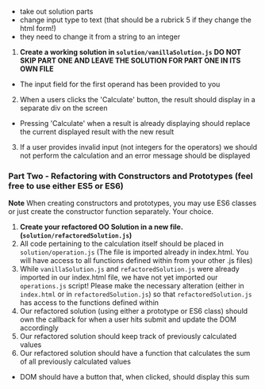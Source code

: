 - take out solution parts
- change input type to text (that should be a rubrick 5 if they change the html form!)
- they need to change it from a string to an integer

1. **Create a working solution in `solution/vanillaSolution.js`**
  **DO NOT SKIP PART ONE AND LEAVE THE SOLUTION FOR PART ONE IN ITS OWN FILE**

  - The input field for the first operand has been provided to you

2. When a users clicks the 'Calculate' button, the result should display in a separate div on the screen

  - Pressing 'Calculate' when a result is already displaying should replace the current displayed result with the new result

3. If a user provides invalid input (not integers for the operators) we should not perform the calculation and an error message should be displayed

### Part Two - Refactoring with Constructors and Prototypes (feel free to use either ES5 or ES6)

**Note** When creating constructors and prototypes, you may use ES6 classes or just create the constructor function separately. Your choice.

1. **Create your refactored OO Solution in a new file.(`solution/refactoredSolution.js`)**
2. All code pertaining to the calculation itself should be placed in `solution/operation.js` (The file is imported already in index.html. You will have access to all functions defined within from your other .js files)
3. While `vanillaSolution.js` and `refactoredSolution.js` were already imported in our index.html file, we have not yet imported our `operations.js` script! Please make the necessary alteration (either in `index.html` or in `refactoredSolution.js`) so that `refactoredSolution.js` has access to the functions defined within
4. Our refactored solution (using either a prototype or ES6 class) should own the callback for when a user hits submit and update the DOM accordingly
5. Our refactored solution should keep track of previously calculated values
6. Our refactored solution should have a function that calculates the sum of all previously calculated values
  - DOM should have a button that, when clicked, should display this sum
